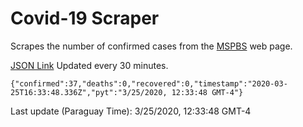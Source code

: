 # Covid-19 Scraper

Scrapes the number of confirmed cases from the [MSPBS](https://www.mspbs.gov.py/covid-19.php) web page.

[JSON Link](https://jmayalag.github.io/covid19-scrape/cases.json)
Updated every 30 minutes.
```
{"confirmed":37,"deaths":0,"recovered":0,"timestamp":"2020-03-25T16:33:48.336Z","pyt":"3/25/2020, 12:33:48 GMT-4"}
```
Last update (Paraguay Time): 3/25/2020, 12:33:48 GMT-4